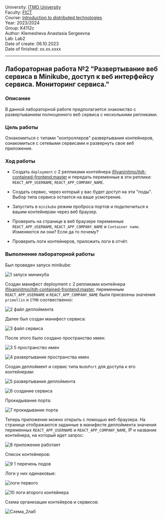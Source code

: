 University: [ITMO University](https://itmo.ru/ru/)  
Faculty: [FICT](https://fict.itmo.ru)  
Course: [Introduction to distributed technologies](https://github.com/itmo-ict-faculty/introduction-to-distributed-technologies)  
Year: 2023/2024  
Group: K4112c  
Author: Klemesheva Anastasia Sergeevna  
Lab: Lab2  
Date of create: 06.10.2023  
Date of finished: xx.xx.xxxx 

---

## Лабораторная работа №2 "Развертывание веб сервиса в Minikube, доступ к веб интерфейсу сервиса. Мониторинг сервиса."
### Описание

В данной лабораторной работе предполагается знакомство с развертыванием полноценного веб сервиса с несколькими репликами. 

### Цель работы

Ознакомиться с типами "контроллеров" развертывания контейнеров, ознакомиться с сетевыми сервисами и развернуть свое веб приложение. 

### Ход работы

- Создать `deployment` с 2 репликами контейнера [ifilyaninitmo/itdt-contained-frontend:master](https://hub.docker.com/repository/docker/ifilyaninitmo/itdt-contained-frontend) и передать переменные в эти реплики: `REACT_APP_USERNAME`, `REACT_APP_COMPANY_NAME`.

- Создать сервис, через который у вас будет доступ на эти "поды". Выбор типа сервиса остается на ваше усмотрение. 

- Запустить в `minikube` режим проброса портов и подключиться к вашим контейнерам через веб браузер.

- Проверить на странице в веб браузере переменные `REACT_APP_USERNAME`, `REACT_APP_COMPANY_NAME` и `Container name`. Изменяются ли они? Если да то почему?

- Проверить логи контейнеров, приложить логи в отчёт.

### Выполнение лабораторной работы

Был проведен запуск minikube:  

![1 запуск миникуба](https://github.com/primellin/2023_2024-introduction_to_distributed_technologies-K4112c-klemesheva_a_s/assets/88944945/3edb380b-15ea-4e59-a5ff-e8f8b86179ed)  

Создан манифест deployment с 2 репликами контейнера [ifilyaninitmo/itdt-contained-frontend:master](https://hub.docker.com/repository/docker/ifilyaninitmo/itdt-contained-frontend), переменным `REACT_APP_USERNAME` и `REACT_APP_COMPANY_NAME` были присвоены значения `primellin` и `ITMO` соотвественно:  

![2 файл деплоймента](https://github.com/primellin/2023_2024-introduction_to_distributed_technologies-K4112c-klemesheva_a_s/assets/88944945/1cd4b322-f4f1-4bac-8343-dd165cd5af6d)

Далее был создан манифест сервиса:  

![3 файл сервиса](https://github.com/primellin/2023_2024-introduction_to_distributed_technologies-K4112c-klemesheva_a_s/assets/88944945/a33675c2-6f79-4f46-9414-c3fff0219e68)

После этого было создано пространство имен:  

![3 5 пространство имен](https://github.com/primellin/2023_2024-introduction_to_distributed_technologies-K4112c-klemesheva_a_s/assets/88944945/01fc6c65-55c2-4bdf-ab8b-822935017e47)  

![4 развертывание пространства имен](https://github.com/primellin/2023_2024-introduction_to_distributed_technologies-K4112c-klemesheva_a_s/assets/88944945/df17278c-fdbf-457d-8d5b-734844370496)

Создан деплоймент и сервис типа `NodePort` для доступа к его контейнерам:  

![5 развертывание деплоймента](https://github.com/primellin/2023_2024-introduction_to_distributed_technologies-K4112c-klemesheva_a_s/assets/88944945/7073c168-ac30-45e7-96ca-64dba5ee4241)  

![6 создание сервиса](https://github.com/primellin/2023_2024-introduction_to_distributed_technologies-K4112c-klemesheva_a_s/assets/88944945/1d1b62f6-6b7f-4658-abd3-4c5dfa15b6cf)  

Прокидывание порта:  

![7 прокидывание порта](https://github.com/primellin/2023_2024-introduction_to_distributed_technologies-K4112c-klemesheva_a_s/assets/88944945/c2737196-d20e-488c-ae30-29ef6abcb09a)  

Теперь приложение можно открыть с помощью веб-браузера. На странице отображаются заданные в манифесте деплоймента значения переменных `REACT_APP_USERNAME` и `REACT_APP_COMPANY_NAME`, IP и название контейнера, на который идет запрос:

![8 приложение работает](https://github.com/primellin/2023_2024-introduction_to_distributed_technologies-K4112c-klemesheva_a_s/assets/88944945/b7af2b6e-8565-4b82-ab9e-2a099c71b644)  

Список контейнеров:  

![9 1 перечень подов](https://github.com/primellin/2023_2024-introduction_to_distributed_technologies-K4112c-klemesheva_a_s/assets/88944945/d676455c-24d8-419f-8387-bcf372d66e82)

Логи у них одинаковые:

![логи первого](https://github.com/primellin/2023_2024-introduction_to_distributed_technologies-K4112c-klemesheva_a_s/assets/88944945/0e8b768a-00cc-4df9-ae6f-b678ac5abb37)  

![10 логи второго контейнера](https://github.com/primellin/2023_2024-introduction_to_distributed_technologies-K4112c-klemesheva_a_s/assets/88944945/082a28d0-b606-4fbf-b30c-32c2151a4da4)

Схема организации контейеров и сервисов:  

![Схема_2лаб](https://github.com/primellin/2023_2024-introduction_to_distributed_technologies-K4112c-klemesheva_a_s/assets/88944945/68847729-251d-4201-ae3d-cd4df764dedc)
